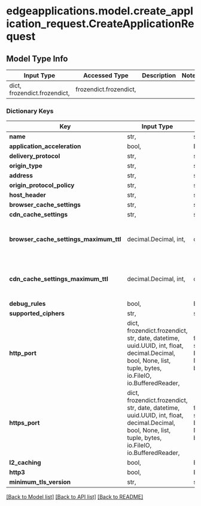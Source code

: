 # edgeapplications.model.create_application_request.CreateApplicationRequest

## Model Type Info
Input Type | Accessed Type | Description | Notes
------------ | ------------- | ------------- | -------------
dict, frozendict.frozendict,  | frozendict.frozendict,  |  | 

### Dictionary Keys
Key | Input Type | Accessed Type | Description | Notes
------------ | ------------- | ------------- | ------------- | -------------
**name** | str,  | str,  |  | 
**application_acceleration** | bool,  | BoolClass,  |  | [optional] 
**delivery_protocol** | str,  | str,  |  | [optional] 
**origin_type** | str,  | str,  |  | [optional] 
**address** | str,  | str,  |  | [optional] 
**origin_protocol_policy** | str,  | str,  |  | [optional] 
**host_header** | str,  | str,  |  | [optional] 
**browser_cache_settings** | str,  | str,  |  | [optional] 
**cdn_cache_settings** | str,  | str,  |  | [optional] 
**browser_cache_settings_maximum_ttl** | decimal.Decimal, int,  | decimal.Decimal,  |  | [optional] value must be a 64 bit integer
**cdn_cache_settings_maximum_ttl** | decimal.Decimal, int,  | decimal.Decimal,  |  | [optional] value must be a 64 bit integer
**debug_rules** | bool,  | BoolClass,  |  | [optional] 
**supported_ciphers** | str,  | str,  |  | [optional] 
**http_port** | dict, frozendict.frozendict, str, date, datetime, uuid.UUID, int, float, decimal.Decimal, bool, None, list, tuple, bytes, io.FileIO, io.BufferedReader,  | frozendict.frozendict, str, decimal.Decimal, BoolClass, NoneClass, tuple, bytes, FileIO |  | [optional] 
**https_port** | dict, frozendict.frozendict, str, date, datetime, uuid.UUID, int, float, decimal.Decimal, bool, None, list, tuple, bytes, io.FileIO, io.BufferedReader,  | frozendict.frozendict, str, decimal.Decimal, BoolClass, NoneClass, tuple, bytes, FileIO |  | [optional] 
**l2_caching** | bool,  | BoolClass,  |  | [optional] 
**http3** | bool,  | BoolClass,  |  | [optional] 
**minimum_tls_version** | str,  | str,  |  | [optional] 

[[Back to Model list]](../../README.md#documentation-for-models) [[Back to API list]](../../README.md#documentation-for-api-endpoints) [[Back to README]](../../README.md)

